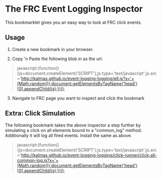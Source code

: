 The FRC Event Logging Inspector
==============================

This bookmarklet gives you an easy way to look at FRC click events.

Usage
-----
1) Create a new bookmark in your browser.

2) Copy 'n Paste the following blob in as the url:

>javascript:(function(){js=document.createElement('SCRIPT');js.type='text/javascript';js.src='http://kalmas.github.io/event-logging-logging/ell.js?x='+(Math.random());document.getElementsByTagName('head')[0].appendChild(js);})();

3) Navigate to FRC page you want to inspect and click the bookmark


Extra: Click Simulation
-----------------------

The following bookmark takes the above inspector a step further by simulating a click on all elements bound to a "common_log" method.
Additionally it will log all fired events.
Install the same as above.

>javascript:(function(){js=document.createElement('SCRIPT');js.type='text/javascript';js.src='http://kalmas.github.io/event-logging-logging/click-runner/click-all-common-log.js?x='+(Math.random());document.getElementsByTagName('head')[0].appendChild(js);})();
